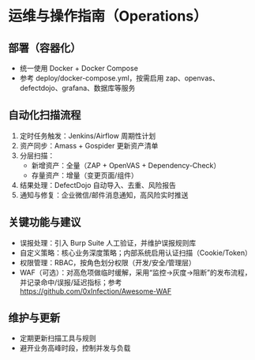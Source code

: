 # 运维与操作指南（Operations）

## 部署（容器化）

- 统一使用 Docker + Docker Compose
- 参考 deploy/docker-compose.yml，按需启用 zap、openvas、defectdojo、grafana、数据库等服务

## 自动化扫描流程

1. 定时任务触发：Jenkins/Airflow 周期性计划
2. 资产同步：Amass + Gospider 更新资产清单
3. 分层扫描：
   - 新增资产：全量（ZAP + OpenVAS + Dependency-Check）
   - 存量资产：增量（变更页面/组件）
4. 结果处理：DefectDojo 自动导入、去重、风险报告
5. 通知与修复：企业微信/邮件消息通知，高风险实时推送

## 关键功能与建议

- 误报处理：引入 Burp Suite 人工验证，并维护误报规则库
- 自定义策略：核心业务深度策略；内部系统启用认证扫描（Cookie/Token）
- 权限管理：RBAC，按角色划分权限（开发/安全/管理层）
- WAF（可选）：对高危项做临时缓解，采用“监控→灰度→阻断”的发布流程，并记录命中/误报/延迟指标；参考 https://github.com/0xInfection/Awesome-WAF

## 维护与更新

- 定期更新扫描工具与规则
- 避开业务高峰时段，控制并发与负载